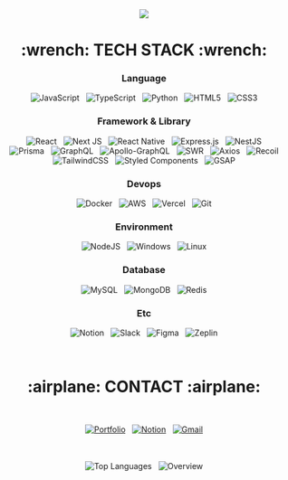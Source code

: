 <div align="center">
  <img src="https://capsule-render.vercel.app/api?type=waving&color=gradient&customColorList=10&height=300&section=header&text=Kaku's%20Github&desc=Passionate%20Frontend%20Developer&fontSize=90&fontAlignY=42&descAlign=67&descAlignY=56" />
</div>
  

<h1 align="center">:wrench: TECH STACK :wrench:</h1>

<div align="center"> 
  <h3>Language</h3>

  <div>
    
  ![JavaScript](https://img.shields.io/badge/javascript-%23323330.svg?style=for-the-badge&logo=javascript&logoColor=%23F7DF1E)&nbsp;&nbsp;
  ![TypeScript](https://img.shields.io/badge/typescript-%23007ACC.svg?style=for-the-badge&logo=typescript&logoColor=white)&nbsp;&nbsp;
  ![Python](https://img.shields.io/badge/python-3670A0?style=for-the-badge&logo=python&logoColor=ffdd54)&nbsp;&nbsp;
  ![HTML5](https://img.shields.io/badge/html5-%23E34F26.svg?style=for-the-badge&logo=html5&logoColor=white)&nbsp;&nbsp;
  ![CSS3](https://img.shields.io/badge/css3-%231572B6.svg?style=for-the-badge&logo=css3&logoColor=white)
  
  </div>

  <h3>Framework & Library</h3>

  <div>

  ![React](https://img.shields.io/badge/react-%2320232a.svg?style=for-the-badge&logo=react&logoColor=%2361DAFB)&nbsp;&nbsp;
  ![Next JS](https://img.shields.io/badge/Next-black?style=for-the-badge&logo=next.js&logoColor=white)&nbsp;&nbsp;
  ![React Native](https://img.shields.io/badge/react_native-%2320232a.svg?style=for-the-badge&logo=react&logoColor=%2361DAFB)&nbsp;&nbsp;
  ![Express.js](https://img.shields.io/badge/express.js-%23404d59.svg?style=for-the-badge&logo=express&logoColor=%2361DAFB)&nbsp;&nbsp;
  ![NestJS](https://img.shields.io/badge/nestjs-%23E0234E.svg?style=for-the-badge&logo=nestjs&logoColor=white)
  <br/>
  ![Prisma](https://img.shields.io/badge/Prisma-3982CE?style=for-the-badge&logo=Prisma&logoColor=white)&nbsp;&nbsp;
  ![GraphQL](https://img.shields.io/badge/-GraphQL-E10098?style=for-the-badge&logo=graphql&logoColor=white)&nbsp;&nbsp;
  ![Apollo-GraphQL](https://img.shields.io/badge/-ApolloGraphQL-311C87?style=for-the-badge&logo=apollo-graphql)&nbsp;&nbsp;
  ![SWR](https://img.shields.io/badge/swr-181818.svg?style=for-the-badge&logo=swr&logoColor=white)&nbsp;&nbsp;
  ![Axios](https://img.shields.io/badge/axios-5A29E4.svg?style=for-the-badge&logo=axios&logoColor=white)&nbsp;&nbsp;
  ![Recoil](https://img.shields.io/badge/recoil-3578E5.svg?style=for-the-badge&logo=recoil&logoColor=white)
  <br/>
  ![TailwindCSS](https://img.shields.io/badge/tailwindcss-%2338B2AC.svg?style=for-the-badge&logo=tailwind-css&logoColor=white)&nbsp;&nbsp;
  ![Styled Components](https://img.shields.io/badge/styled--components-DB7093?style=for-the-badge&logo=styled-components&logoColor=white)&nbsp;&nbsp;
  ![GSAP](https://img.shields.io/badge/gsap-7CF66E.svg?style=for-the-badge&logo=gsap&logoColor=white)
  </div>

  <h3>Devops</h3>

  <div>

  ![Docker](https://img.shields.io/badge/docker-%230db7ed.svg?style=for-the-badge&logo=docker&logoColor=white)&nbsp;&nbsp;
  ![AWS](https://img.shields.io/badge/AWS-%23FF9900.svg?style=for-the-badge&logo=amazon-aws&logoColor=white)&nbsp;&nbsp;
  ![Vercel](https://img.shields.io/badge/vercel-%23000000.svg?style=for-the-badge&logo=vercel&logoColor=white)&nbsp;&nbsp;
  ![Git](https://img.shields.io/badge/git-%23F05033.svg?style=for-the-badge&logo=git&logoColor=white)

  <h3>Environment</h3>

  <div>

  ![NodeJS](https://img.shields.io/badge/node.js-6DA55F?style=for-the-badge&logo=node.js&logoColor=white)&nbsp;&nbsp;
  ![Windows](https://img.shields.io/badge/Windows-0078D6?style=for-the-badge&logo=windows&logoColor=white)&nbsp;&nbsp;
  ![Linux](https://img.shields.io/badge/Linux-FCC624?style=for-the-badge&logo=linux&logoColor=black)

  <h3>Database</h3>

  <div>

  ![MySQL](https://img.shields.io/badge/mysql-4479A1.svg?style=for-the-badge&logo=mysql&logoColor=white)&nbsp;&nbsp;
  ![MongoDB](https://img.shields.io/badge/MongoDB-%234ea94b.svg?style=for-the-badge&logo=mongodb&logoColor=white)&nbsp;&nbsp;
  ![Redis](https://img.shields.io/badge/redis-%23DD0031.svg?style=for-the-badge&logo=redis&logoColor=white)

  <h3>Etc</h3>

  <div>

  ![Notion](https://img.shields.io/badge/Notion-%23000000.svg?style=for-the-badge&logo=notion&logoColor=white)&nbsp;&nbsp;
  ![Slack](https://img.shields.io/badge/Slack-4A154B?style=for-the-badge&logo=slack&logoColor=white)&nbsp;&nbsp;
  ![Figma](https://img.shields.io/badge/figma-%23F24E1E.svg?style=for-the-badge&logo=figma&logoColor=white)&nbsp;&nbsp;
  ![Zeplin](https://img.shields.io/badge/zeplin-FDBD39.svg?style=for-the-badge&logo=zeplin&logoColor=white)

  </div>
</div>
    
<br/>

<h1 align="center">:airplane: CONTACT :airplane:</h1>

<br/>

<div align="center">
  
<a href="https://kaku-portfolio.info/">![Portfolio](https://img.shields.io/badge/Portfolio-%23000000.svg?style=for-the-badge&logo=firefox&logoColor=#FF7139)</a>&nbsp;&nbsp;
<a href="https://geode-divan-811.notion.site/a44da1efdf5b47ea8fe12a8f85b216ad" target="_blank">![Notion](https://img.shields.io/badge/Notion-%23000000.svg?style=for-the-badge&logo=notion&logoColor=white)</a>&nbsp;&nbsp;
<a href="mailto:seunghyeon9696@gmail.com">![Gmail](https://img.shields.io/badge/Email-D14836?style=for-the-badge&logo=gmail&logoColor=white)</a>

</div>

<br/>
<br/>

<div align="center">
  <img src="https://raw.githubusercontent.com/puncharrow5/github-stats-transparent/output/generated/languages.svg" alt="Top Languages"/>&nbsp;&nbsp;
  <img src="https://raw.githubusercontent.com/puncharrow5/github-stats-transparent/output/generated/overview.svg" alt="Overview"/>
</div>
